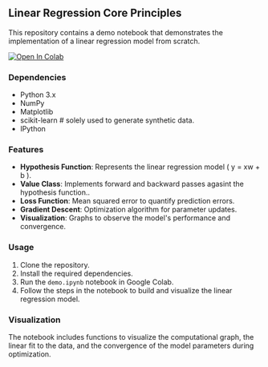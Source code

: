 ## Linear Regression Core Principles

This repository contains a demo notebook that demonstrates the implementation of a linear regression model from scratch.

[![Open In Colab](https://colab.research.google.com/assets/colab-badge.svg)](https://colab.research.google.com/github/Farhad-Davaripour/Linear_regression_Core_Principles/blob/main/demo.ipynb)

### Dependencies
- Python 3.x
- NumPy
- Matplotlib
- scikit-learn # solely used to generate synthetic data.
- IPython

### Features
- **Hypothesis Function**: Represents the linear regression model \( y = xw + b \).
- **Value Class**: Implements forward and backward passes agasint the hypothesis function..
- **Loss Function**: Mean squared error to quantify prediction errors.
- **Gradient Descent**: Optimization algorithm for parameter updates.
- **Visualization**: Graphs to observe the model's performance and convergence.

### Usage
1. Clone the repository.
2. Install the required dependencies.
3. Run the `demo.ipynb` notebook in Google Colab.
4. Follow the steps in the notebook to build and visualize the linear regression model.

### Visualization
The notebook includes functions to visualize the computational graph, the linear fit to the data, and the convergence of the model parameters during optimization.
